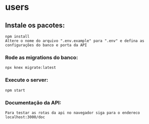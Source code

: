 # users

## Instale os pacotes:
```
npm install
Altere o nome do arquivo ".env.example" para ".env" e defina as configurações do banco e porta da API
```
### Rode as migrations do banco:
```
npx knex migrate:latest
```

### Execute o server:
```
npm start
```

### Documentação da API:
```
Para testar as rotas da api no navegador siga para o endereco localhost:3000/doc
```

